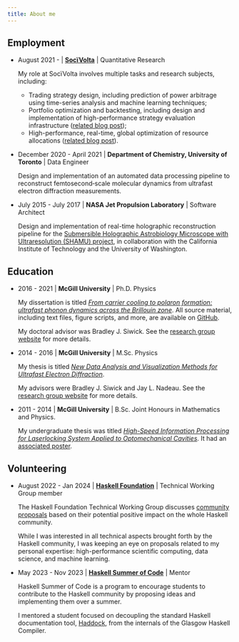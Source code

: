 ```yaml
---
title: About me
---
```


## Employment

* August 2021 - | [__SocïVolta__](http://socivolta.com/) | Quantitative Research

    My role at SocïVolta involves multiple tasks and research subjects, including:
     * Trading strategy design, including prediction of power arbitrage using time-series analysis and machine learning techniques;
     * Portfolio optimization and backtesting, including design and implementation of high-performance strategy evaluation infrastructure ([related blog post](/posts/rolling-stats.html));
     * High-performance, real-time, global optimization of resource allocations ([related blog post](/posts/multiverse.html)).
    
    <p></p>

* December 2020 - April 2021 | __Department of Chemistry, University of Toronto__ | Data Engineer

    Design and implementation of an automated data processing pipeline to reconstruct femtosecond‐scale molecular dynamics from ultrafast electron diffraction measurements.

    <p></p>

* July 2015 - July 2017 | __NASA Jet Propulsion Laboratory__ | Software Architect

    Design and implementation of real-time holographic reconstruction pipeline for the [Submersible Holographic Astrobiology Microscope with Ultraresolution (SHAMU) project](https://www.caltech.edu/about/news/building-microscope-search-signs-life-other-worlds-48555), in collaboration with the California Institute of Technology and the University of Washington.
    <p></p>

## Education

* 2016 - 2021  | __McGill University__ | Ph.D. Physics 
    
    My dissertation is titled [_From carrier cooling to polaron formation: ultrafast phonon dynamics across the Brillouin zone_](/files/dissertation.pdf). All source material, including text files, figure scripts, and more, are available on [GitHub](https://github.com/LaurentRDC/dissertation).

    My doctoral advisor was Bradley J. Siwick. See the [research group website](http://www.physics.mcgill.ca/siwicklab/index.html) for more details.
    <p></p>

* 2014 - 2016 | __McGill University__ | M.Sc. Physics 
      
    My thesis is titled [_New Data Analysis and Visualization Methods for Ultrafast Electron Diffraction_](/files/msc_thesis.pdf).

    My advisors were Bradley J. Siwick and Jay L. Nadeau. See the [research group website](http://www.physics.mcgill.ca/siwicklab/index.html) for more details.
    <p></p>

* 2011 - 2014 | __McGill University__ | B.Sc. Joint Honours in Mathematics and Physics. 
    
    My undergraduate thesis was titled [_High-Speed Information Processing for Laserlocking System Applied to Optomechanical Cavities_](/files/ugrad_project.pdf). It had an [associated poster](/files/ugrad_project_poster.pdf).
    <p></p>

## Volunteering

* August 2022 - Jan 2024 | [__Haskell Foundation__](https://haskell.foundation/) | Technical Working Group member

    The Haskell Foundation Technical Working Group discusses [community proposals](https://github.com/haskellfoundation/tech-proposals/blob/main/proposals/PROPOSALS.md) based on their potential positive impact on the whole Haskell community.

    While I was interested in all technical aspects brought forth by the Haskell community, I was keeping an eye on proposals related to my personal expertise: high-performance scientific computing, data science, and machine learning.
    
    <p></p>

* May 2023 - Nov 2023 | [__Haskell Summer of Code__](https://summer.haskell.org/) | Mentor

    Haskell Summer of Code is a program to encourage students to contribute to the Haskell community by proposing ideas and implementing them over a summer.

    I mentored a student focused on decoupling the standard Haskell documentation tool, [Haddock](https://haskell-haddock.readthedocs.io/), from the internals of the Glasgow Haskell Compiler.
    
    <p></p>
